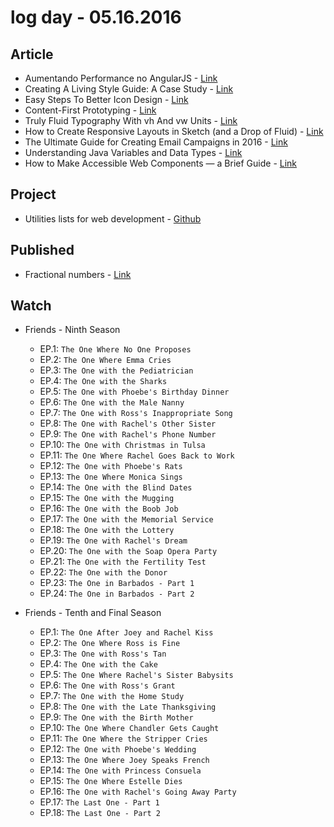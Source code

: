 # log day - 05.16.2016

## Article 

- Aumentando Performance no AngularJS - [Link](https://medium.com/@thiagorizzo/aumentando-performance-no-angularjs-df2264be8972#.5ergphaff)
- Creating A Living Style Guide: A Case Study - [Link](https://www.smashingmagazine.com/2016/05/creating-a-living-style-guide-case-study/)
- Easy Steps To Better Icon Design - [Link](https://www.smashingmagazine.com/2016/05/easy-steps-to-better-logo-design/)
- Content-First Prototyping - [Link](https://www.smashingmagazine.com/2016/05/content-first-prototyping/)
- Truly Fluid Typography With vh And vw Units - [Link](https://www.smashingmagazine.com/2016/05/fluid-typography/)
- How to Create Responsive Layouts in Sketch (and a Drop of Fluid) - [Link](http://www.sitepoint.com/how-to-create-responsive-layouts-in-sketch-using-fluid/)
- The Ultimate Guide for Creating Email Campaigns in 2016 - [Link](http://www.sitepoint.com/the-ultimate-guide-for-creating-email-campaigns-in-2016/)
- Understanding Java Variables and Data Types - [Link](http://www.sitepoint.com/understanding-java-variables-and-data-types/)
- How to Make Accessible Web Components — a Brief Guide - [Link](http://www.sitepoint.com/accessible-web-components/)


## Project

- Utilities lists for web development - [Github](https://github.com/brazilian-dev/useful)


## Published 

- Fractional numbers - [Link](http://donotgiveup.com.br/articles/vocabulary/fractional-numbers/)


## Watch

- Friends - Ninth Season
  - EP.1: `The One Where No One Proposes`
  - EP.2: `The One Where Emma Cries`
  - EP.3: `The One with the Pediatrician`
  - EP.4: `The One with the Sharks`
  - EP.5: `The One with Phoebe's Birthday Dinner`
  - EP.6: `The One with the Male Nanny`
  - EP.7: `The One with Ross's Inappropriate Song`
  - EP.8: `The One with Rachel's Other Sister`
  - EP.9: `The One with Rachel's Phone Number`
  - EP.10: `The One with Christmas in Tulsa`
  - EP.11: `The One Where Rachel Goes Back to Work`
  - EP.12: `The One with Phoebe's Rats`
  - EP.13: `The One Where Monica Sings`
  - EP.14: `The One with the Blind Dates`
  - EP.15: `The One with the Mugging`
  - EP.16: `The One with the Boob Job`
  - EP.17: `The One with the Memorial Service`
  - EP.18: `The One with the Lottery`
  - EP.19: `The One with Rachel's Dream`
  - EP.20: `The One with the Soap Opera Party`
  - EP.21: `The One with the Fertility Test`
  - EP.22: `The One with the Donor`
  - EP.23: `The One in Barbados - Part 1`
  - EP.24: `The One in Barbados - Part 2`

- Friends - Tenth and Final Season
  - EP.1: `The One After Joey and Rachel Kiss`
  - EP.2: `The One Where Ross is Fine`
  - EP.3: `The One with Ross's Tan`
  - EP.4: `The One with the Cake`
  - EP.5: `The One Where Rachel's Sister Babysits`
  - EP.6: `The One with Ross's Grant`
  - EP.7: `The One with the Home Study`
  - EP.8: `The One with the Late Thanksgiving`
  - EP.9: `The One with the Birth Mother`
  - EP.10: `The One Where Chandler Gets Caught`
  - EP.11: `The One Where the Stripper Cries`
  - EP.12: `The One with Phoebe's Wedding`
  - EP.13: `The One Where Joey Speaks French`
  - EP.14: `The One with Princess Consuela`
  - EP.15: `The One Where Estelle Dies`
  - EP.16: `The One with Rachel's Going Away Party`
  - EP.17: `The Last One - Part 1`
  - EP.18: `The Last One - Part 2`
